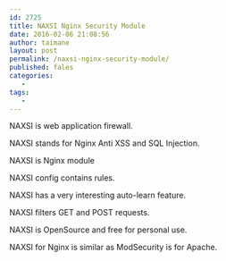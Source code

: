 ```yaml
---
id: 2725
title: NAXSI Nginx Security Module
date: 2016-02-06 21:08:56
author: taimane
layout: post
permalink: /naxsi-nginx-security-module/
published: fales
categories:
   -
tags:
   -
---
```

NAXSI is web application firewall.

NAXSI stands for Nginx Anti XSS and SQL Injection.

NAXSI is Nginx module

NAXSI config contains rules.

NAXSI has a very interesting auto-learn feature.

NAXSI filters GET and POST requests.

NAXSI is OpenSource and free for personal use.

NAXSI for Nginx is similar as ModSecurity is for Apache.





